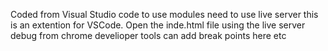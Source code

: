 Coded from Visual Studio code to use modules need to use live server this is an extention for VSCode.
Open the inde.html file using the live server
debug from chrome develioper tools can add break points here etc
